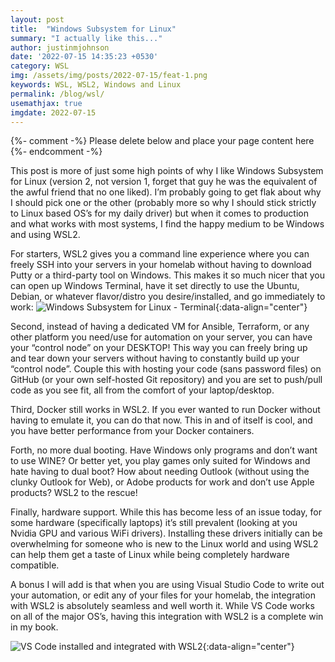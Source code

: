 ```yaml
---
layout: post
title:  "Windows Subsystem for Linux"
summary: "I actually like this..."
author: justinmjohnson
date: '2022-07-15 14:35:23 +0530'
category: WSL
img: /assets/img/posts/2022-07-15/feat-1.png
keywords: WSL, WSL2, Windows and Linux
permalink: /blog/wsl/
usemathjax: true
imgdate: 2022-07-15
---
```


{%- comment -%} Please delete below and place your page content here {%- endcomment -%}


This post is more of just some high points of why I like Windows Subsystem for Linux (version 2, not version 1, forget that guy he was the equivalent of the awful friend that no one liked). I’m probably going to get flak about why I should pick one or the other (probably more so why I should stick strictly to Linux based OS’s for my daily driver) but when it comes to production and what works with most systems, I find the happy medium to be Windows and using WSL2.

For starters, WSL2 gives you a command line experience where you can freely SSH into your servers in your homelab without having to download Putty or a third-party tool on Windows. This makes it so much nicer that you can open up Windows Terminal, have it set directly to use the Ubuntu, Debian, or whatever flavor/distro you desire/installed, and go immediately to work:
![Windows Subsystem for Linux - Terminal](/assets/img/posts/{{page.imgdate}}/2.png){:data-align="center"}

Second, instead of having a dedicated VM for Ansible, Terraform, or any other platform you need/use for automation on your server, you can have your “control node” on your DESKTOP! This way you can freely bring up and tear down your servers without having to constantly build up your “control node”. Couple this with hosting your code (sans password files) on GitHub (or your own self-hosted Git repository) and you are set to push/pull code as you see fit, all from the comfort of your laptop/desktop.

Third, Docker still works in WSL2. If you ever wanted to run Docker without having to emulate it, you can do that now. This in and of itself is cool, and you have better performance from your Docker containers.

Forth, no more dual booting. Have Windows only programs and don’t want to use WINE? Or better yet, you play games only suited for Windows and hate having to dual boot? How about needing Outlook (without using the clunky Outlook for Web), or Adobe products for work and don’t use Apple products? WSL2 to the rescue!

Finally, hardware support. While this has become less of an issue today, for some hardware (specifically laptops) it’s still prevalent (looking at you Nvidia GPU and various WiFi drivers). Installing these drivers initially can be overwhelming for someone who is new to the Linux world and using WSL2 can help them get a taste of Linux while being completely hardware compatible.

A bonus I will add is that when you are using Visual Studio Code to write out your automation, or edit any of your files for your homelab, the integration with WSL2 is absolutely seamless and well worth it. While VS Code works on all of the major OS’s, having this integration with WSL2 is a complete win in my book.

![VS Code installed and integrated with WSL2](/assets/img/posts/{{page.imgdate}}/3.png){:data-align="center"}
